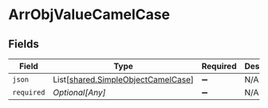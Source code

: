 # ArrObjValueCamelCase


## Fields

| Field                                                                              | Type                                                                               | Required                                                                           | Description                                                                        |
| ---------------------------------------------------------------------------------- | ---------------------------------------------------------------------------------- | ---------------------------------------------------------------------------------- | ---------------------------------------------------------------------------------- |
| `json`                                                                             | List[[shared.SimpleObjectCamelCase](../../models/shared/simpleobjectcamelcase.md)] | :heavy_minus_sign:                                                                 | N/A                                                                                |
| `required`                                                                         | *Optional[Any]*                                                                    | :heavy_minus_sign:                                                                 | N/A                                                                                |